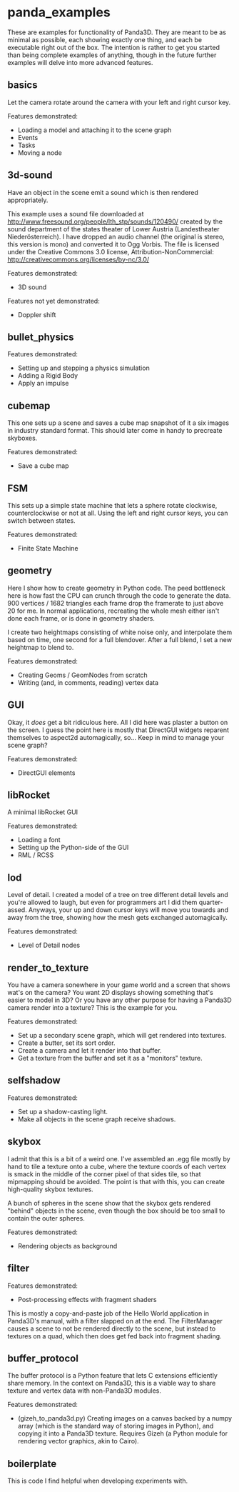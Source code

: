 panda\_examples
===============

These are examples for functionality of Panda3D. They are meant to be as minimal as possible, each showing exactly one thing, and each be executable right out of the box. The intention is rather to get you started than being complete examples of anything, though in the future further examples will delve into more advanced features.


basics
------

Let the camera rotate around the camera with your left and right cursor key.

Features demonstrated:
* Loading a model and attaching it to the scene graph
* Events
* Tasks
* Moving a node


3d-sound
--------

Have an object in the scene emit a sound which is then rendered appropriately.

This example uses a sound file downloaded at http://www.freesound.org/people/lth_stp/sounds/120490/ created by the sound department of the states theater of Lower Austria (Landestheater Niederösterreich). I have dropped an audio channel (the original is stereo, this version is mono) and converted it to Ogg Vorbis. The file is licensed under the Creative Commons 3.0 license, Attribution-NonCommercial: http://creativecommons.org/licenses/by-nc/3.0/

Features demonstrated:
* 3D sound

Features not yet demonstrated:
* Doppler shift


bullet\_physics
---------------

Features demonstrated:
* Setting up and stepping a physics simulation
* Adding a Rigid Body
* Apply an impulse


cubemap
-------

This one sets up a scene and saves a cube map snapshot of it a six images in industry standard format. This should later come in handy to precreate skyboxes.

Features demonstrated:
* Save a cube map


FSM
---

This sets up a simple state machine that lets a sphere rotate clockwise, counterclockwise or not at all. Using the left and right cursor keys, you can switch between states.

Features demonstrated:
* Finite State Machine


geometry
--------

Here I show how to create geometry in Python code. The peed bottleneck here is how fast the CPU can crunch through the code to generate the data. 900 vertices / 1682 triangles each frame drop the framerate to just above 20 for me. In normal applications, recreating the whole mesh either isn't done each frame, or is done in geometry shaders.

I create two heightmaps consisting of white noise only, and interpolate them based on time, one second for a full blendover. After a full blend, I set a new heightmap to blend to.

Features demonstrated:
* Creating Geoms / GeomNodes from scratch
* Writing (and, in comments, reading) vertex data


GUI
---

Okay, it *does* get a bit ridiculous here. All I did here was plaster a button on the screen. I guess the point here is mostly that DirectGUI widgets reparent themselves to aspect2d automagically, so... Keep in mind to manage your scene graph?

Features demonstrated:
* DirectGUI elements


libRocket
---------

A minimal libRocket GUI

Features demonstrated:
* Loading a font
* Setting up the Python-side of the GUI
* RML / RCSS


lod
---

Level of detail. I created a model of a tree on tree different detail levels and you're allowed to laugh, but even for programmers art I did them quarter-assed. Anyways, your up and down cursor keys will move you towards and away from the tree, showing how the mesh gets exchanged automagically.

Features demonstrated:
* Level of Detail nodes


render\_to\_texture
-------------------

You have a camera sonewhere in your game world and a screen that shows wat's on the camera? You want 2D displays showing something that's easier to model in 3D? Or you have any other purpose for having a Panda3D camera render into a texture? This is the example for you.

Features demonstrated:
* Set up a secondary scene graph, which will get rendered into textures.
* Create a butter, set its sort order.
* Create a camera and let it render into that buffer.
* Get a texture from the buffer and set it as a "monitors" texture.


selfshadow
----------

Features demonstrated:
* Set up a shadow-casting light.
* Make all objects in the scene graph receive shadows.


skybox
------

I admit that this is a bit of a weird one. I've assembled an .egg file mostly by hand to tile a texture onto a cube, where the texture coords of each vertex is smack in the middle of the corner pixel of that sides tile, so that mipmapping should be avoided. The point is that with this, you can create high-quality skybox textures.

A bunch of spheres in the scene show that the skybox gets rendered "behind" objects in the scene, even though the box should be too small to contain the outer spheres.

Features demonstrated:
* Rendering objects as background


filter
------

Features demonstrated:
* Post-processing effects with fragment shaders

This is mostly a copy-and-paste job of the Hello World application in Panda3D's manual, with a filter slapped on at the end. The FilterManager causes a scene to not be rendered directly to the scene, but instead to textures on a quad, which then does get fed back into fragment shading.


buffer\_protocol
----------------

The buffer protocol is a Python feature that lets C extensions efficiently share memory. In the context on Panda3D, this is a viable way to share texture and vertex data with non-Panda3D modules.

Features demonstrated:
* (gizeh_to_panda3d.py) Creating images on a canvas backed by a numpy array (which is the standard way of storing images in Python), and copying it into a Panda3D texture. Requires Gizeh (a Python module for rendering vector graphics, akin to Cairo).


boilerplate
-----------

This is code I find helpful when developing experiments with.
